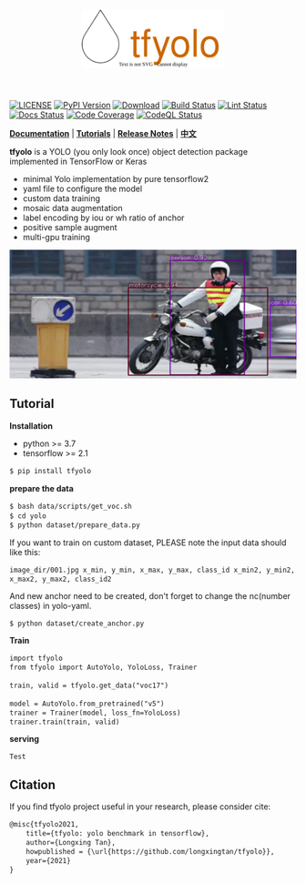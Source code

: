 [license-image]: https://img.shields.io/badge/license-Anti%20996-blue.svg
[license-url]: https://github.com/996icu/996.ICU/blob/master/LICENSE
[pypi-image]: https://badge.fury.io/py/tfyolo.svg
[pypi-url]: https://pypi.python.org/pypi/tfyolo
[pepy-image]: https://pepy.tech/badge/tfyolo/month
[pepy-url]: https://pepy.tech/project/tfyolo
[build-image]: https://github.com/LongxingTan/tf-yolo/actions/workflows/test.yml/badge.svg?branch=master
[build-url]: https://github.com/LongxingTan/tf-yolo/actions/workflows/test.yml?query=branch%3Amaster
[lint-image]: https://github.com/LongxingTan/tf-yolo/actions/workflows/lint.yml/badge.svg?branch=master
[lint-url]: https://github.com/LongxingTan/tf-yolo/actions/workflows/lint.yml?query=branch%3Amaster
[docs-image]: https://readthedocs.org/projects/tf-yolo/badge/?version=latest
[docs-url]: https://tf-yolo.readthedocs.io/en/latest/
[coverage-image]: https://codecov.io/gh/longxingtan/tf-yolo/branch/dev/graph/badge.svg
[coverage-url]: https://codecov.io/github/longxingtan/tf-yolo
[codeql-image]: https://github.com/longxingtan/tf-yolo/actions/workflows/codeql-analysis.yml/badge.svg
[codeql-url]: https://github.com/longxingtan/tf-yolo/actions/workflows/codeql-analysis.yml

<h1 align="center">
<img src="./docs/source/_static/logo.svg" width="250" align=center/>
</h1><br>

[![LICENSE][license-image]][license-url]
[![PyPI Version][pypi-image]][pypi-url]
[![Download][pepy-image]][pepy-url]
[![Build Status][build-image]][build-url]
[![Lint Status][lint-image]][lint-url]
[![Docs Status][docs-image]][docs-url]
[![Code Coverage][coverage-image]][coverage-url]
[![CodeQL Status][codeql-image]][codeql-url]

**[Documentation](https://tf-yolo.readthedocs.io)** | **[Tutorials](https://tf-yolo.readthedocs.io/en/latest/tutorials.html)** | **[Release Notes](https://tf-yolo.readthedocs.io/en/latest/CHANGELOG.html)** | **[中文](https://github.com/LongxingTan/tf-yolo/blob/master/README_CN.md)**

**tfyolo** is a YOLO (you only look once) object detection package implemented in TensorFlow or Keras<br>

- minimal Yolo implementation by pure tensorflow2
- yaml file to configure the model
- custom data training
- mosaic data augmentation
- label encoding by iou or wh ratio of anchor
- positive sample augment
- multi-gpu training

![demo](./docs/source/_static/demo.png)

## Tutorial

**Installation**

- python >= 3.7
- tensorflow >= 2.1

```bash
$ pip install tfyolo
```

**prepare the data**

```bash
$ bash data/scripts/get_voc.sh
$ cd yolo
$ python dataset/prepare_data.py
```
If you want to train on custom dataset, PLEASE note the input data should like this:
```
image_dir/001.jpg x_min, y_min, x_max, y_max, class_id x_min2, y_min2, x_max2, y_max2, class_id2
```
And new anchor need to be created, don't forget to change the nc(number classes) in yolo-yaml.
```
$ python dataset/create_anchor.py
```



**Train**

```
import tfyolo
from tfyolo import AutoYolo, YoloLoss, Trainer

train, valid = tfyolo.get_data("voc17")

model = AutoYolo.from_pretrained("v5")
trainer = Trainer(model, loss_fn=YoloLoss)
trainer.train(train, valid)

```

**serving**
```
Test
```

[//]: # ()
[//]: # (## Performance)

[//]: # ()
[//]: # (| Model | Size | AP<sup>val</sup> | AP<sub>50</sub><sup>val</sup> | AP<sub>75</sub><sup>val</sup> |  cfg | weights |)

[//]: # (| :-- | :-: | :-: | :-: | :-: | :-: | :-: |)

[//]: # (| YOLOV5s | 672 | 47.7% |52.6% | 61.4% | [cfg]&#40;https://github.com/WongKinYiu/PyTorch_YOLOv4/blob/master/cfg/yolov4.cfg&#41; | [weights]&#40;https://drive.google.com/file/d/137U-oLekAu-J-fe0E_seTblVxnU3tlNC/view?usp=sharing&#41; |)

[//]: # (| YOLOV5m | 672 | 47.7% |52.6% | 61.4% | [cfg]&#40;https://github.com/WongKinYiu/PyTorch_YOLOv4/blob/master/cfg/yolov4.cfg&#41; | [weights]&#40;https://drive.google.com/file/d/137U-oLekAu-J-fe0E_seTblVxnU3tlNC/view?usp=sharing&#41; |)

[//]: # (| YOLOV5l | 672 | 47.7% |52.6% | 61.4% | [cfg]&#40;https://github.com/WongKinYiu/PyTorch_YOLOv4/blob/master/cfg/yolov4.cfg&#41; | [weights]&#40;https://drive.google.com/file/d/137U-oLekAu-J-fe0E_seTblVxnU3tlNC/view?usp=sharing&#41; |)

[//]: # (| YOLOV5x | 672 | 47.7% |52.6% | 61.4% | [cfg]&#40;https://github.com/WongKinYiu/PyTorch_YOLOv4/blob/master/cfg/yolov4.cfg&#41; | [weights]&#40;https://drive.google.com/file/d/137U-oLekAu-J-fe0E_seTblVxnU3tlNC/view?usp=sharing&#41; |)

[//]: # (|  |  |  |  |  |  |  |)


## Citation

If you find tfyolo project useful in your research, please consider cite:

```
@misc{tfyolo2021,
    title={tfyolo: yolo benchmark in tensorflow},
    author={Longxing Tan},
    howpublished = {\url{https://github.com/longxingtan/tfyolo}},
    year={2021}
}
```
